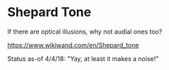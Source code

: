 # Shepard Tone
If there are optical illusions, why not audial ones too?

https://www.wikiwand.com/en/Shepard_tone

Status as-of 4/4/18: "Yay, at least it makes a noise!"
